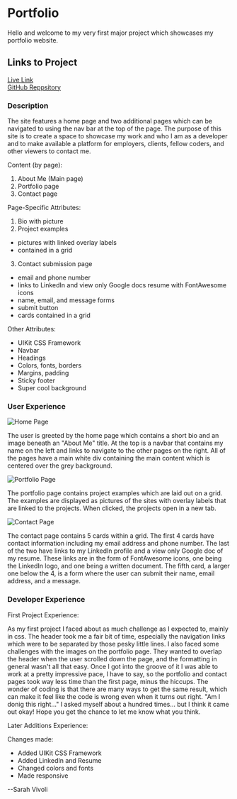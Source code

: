# Portfolio

Hello and welcome to my very first major project which showcases my portfolio website.

## Links to Project

[Live Link](https://svivoli.github.io/Portfolio1/)  
[GitHub Reppsitory](https://github.com/svivoli/Portfolio1)

### Description

The site features a home page and two additional pages which can be navigated to using the nav bar at the top of the page. The purpose of this site is to create a space to showcase my work and who I am as a developer and to make available a platform for employers, clients, fellow coders, and other viewers to contact me.

Content (by page):
1. About Me (Main page)
2. Portfolio page
3. Contact page

Page-Specific Attributes:
1. Bio with picture
2. Project examples
- pictures with linked overlay labels 
- contained in a grid
3. Contact submission page
- email and phone number
- links to LinkedIn and view only Google docs resume with FontAwesome icons
- name, email, and message forms
- submit button
- cards contained in a grid

Other Attributes:
* UIKit CSS Framework
* Navbar
* Headings
* Colors, fonts, borders
* Margins, padding
* Sticky footer
* Super cool background

### User Experience

![Home Page](https://i.imgur.com/YpP7RxF.jpg)

The user is greeted by the home page which contains a short bio and an image beneath an "About Me" title. At the top is a navbar that contains my name on the left and links to navigate to the other pages on the right. All of the pages have a main white div containing the main content which is centered over the grey background.

![Portfolio Page](https://i.imgur.com/GLbVn6U.png)

The portfolio page contains project examples which are laid out on a grid. The examples are displayed as pictures of the sites with overlay labels that are linked to the projects. When clicked, the projects open in a new tab.

![Contact Page](https://i.imgur.com/sxU5g4Z.png)

The contact page contains 5 cards within a grid. The first 4 cards have contact information including my email address and phone number. The last of the two have links to my LinkedIn profile and a view only Google doc of my resume. These links are in the form of FontAwesome icons, one being the LinkedIn logo, and one being a written document. The fifth card, a larger one below the 4,  is a form where the user can submit their name, email address, and a message.


### Developer Experience

First Project Experience:

As my first project I faced about as much challenge as I expected to, mainly in css. The header took me a fair bit of time, especially the navigation links which were to be separated by those pesky little lines. I also faced some challenges with the images on the portfolio page. They wanted to overlap the header when the user scrolled down the page, and the formatting in general wasn't all that easy. Once I got into the groove of it I was able to work at a pretty impressive pace, I have to say, so the portfolio and contact pages took way less time than the first page, minus the hiccups. The wonder of coding is that there are many ways to get the same result, which can make it feel like the code is wrong even when it turns out right. "Am I donig this right..." I asked myself about a hundred times... but I think it came out okay! Hope you get the chance to let me know what you think.

Later Additions Experience:

Changes made:
* Added UIKit CSS Framework
* Added LinkedIn and Resume
* Changed colors and fonts
* Made responsive

--Sarah Vivoli
